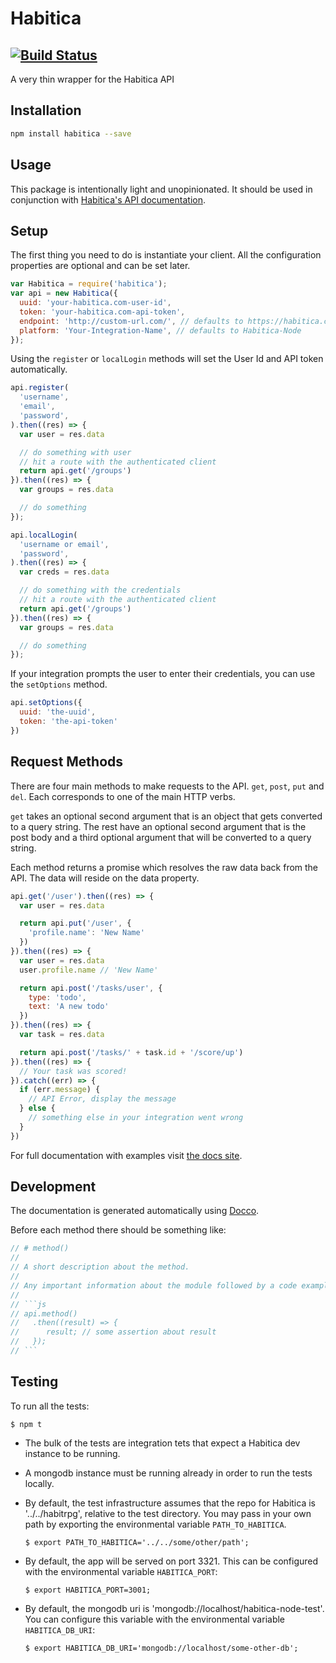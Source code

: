 # Habitica
[![Build Status](https://travis-ci.org/crookedneighbor/habitica-node.svg?branch=master)](https://travis-ci.org/crookedneighbor/habitica-node)
---

A very thin wrapper for the Habitica API

## Installation

```bash
npm install habitica --save
```

## Usage

This package is intentionally light and unopinionated. It should be used in conjunction with [Habitica's API documentation](https://habitica.com/apidoc/).


## Setup

The first thing you need to do is instantiate your client. All the configuration properties are optional and can be set later.

```js
var Habitica = require('habitica');
var api = new Habitica({
  uuid: 'your-habitica.com-user-id',
  token: 'your-habitica.com-api-token',
  endpoint: 'http://custom-url.com/', // defaults to https://habitica.com/
  platform: 'Your-Integration-Name', // defaults to Habitica-Node
});
```

Using the `register` or `localLogin` methods will set the User Id and API token automatically.

```js
api.register(
  'username',
  'email',
  'password',
).then((res) => {
  var user = res.data

  // do something with user
  // hit a route with the authenticated client
  return api.get('/groups')
}).then((res) => {
  var groups = res.data

  // do something
});

api.localLogin(
  'username or email',
  'password',
).then((res) => {
  var creds = res.data

  // do something with the credentials
  // hit a route with the authenticated client
  return api.get('/groups')
}).then((res) => {
  var groups = res.data

  // do something
});
```

If your integration prompts the user to enter their credentials, you can use the `setOptions` method.

```js
api.setOptions({
  uuid: 'the-uuid',
  token: 'the-api-token'
})
```

## Request Methods

There are four main methods to make requests to the API. `get`, `post`, `put` and `del`. Each corresponds to one of the main HTTP verbs.

`get` takes an optional second argument that is an object that gets converted to a query string. The rest have an optional second argument that is the post body and a third optional argument that will be converted to a query string.

Each method returns a promise which resolves the raw data back from the API. The data will reside on the data property.

```js
api.get('/user').then((res) => {
  var user = res.data

  return api.put('/user', {
    'profile.name': 'New Name'
  })
}).then((res) => {
  var user = res.data
  user.profile.name // 'New Name'

  return api.post('/tasks/user', {
    type: 'todo',
    text: 'A new todo'
  })
}).then((res) => {
  var task = res.data

  return api.post('/tasks/' + task.id + '/score/up')
}).then((res) => {
  // Your task was scored!
}).catch((err) => {
  if (err.message) {
    // API Error, display the message
  } else {
    // something else in your integration went wrong
  }
})
```

For full documentation with examples visit [the docs site](http://crookedneighbor.github.io/habitica-node/).

## Development

The documentation is generated automatically using [Docco](https://jashkenas.github.io/docco/).

Before each method there should be something like:

```js
// # method()
//
// A short description about the method.
//
// Any important information about the module followed by a code example for how this method would be used.
//
// ```js
// api.method()
//   .then((result) => {
//      result; // some assertion about result
//   });
// ```
```

## Testing

To run all the tests:

```
$ npm t
```

* The bulk of the tests are integration tets that expect a Habitica dev instance to be running.

* A mongodb instance must be running already in order to run the tests locally.

* By default, the test infrastructure assumes that the repo for Habitica is '../../habitrpg', relative to the test directory. You may pass in your own path by exporting the environmental variable `PATH_TO_HABITICA`.

  ```
  $ export PATH_TO_HABITICA='../../some/other/path';
  ```

* By default, the app will be served on port 3321. This can be configured with the environmental variable `HABITICA_PORT`:

  ```
  $ export HABITICA_PORT=3001;
  ```

* By default, the mongodb uri is 'mongodb://localhost/habitica-node-test'. You can configure this variable with the environmental variable `HABITICA_DB_URI`:

  ```
  $ export HABITICA_DB_URI='mongodb://localhost/some-other-db';
  ```

